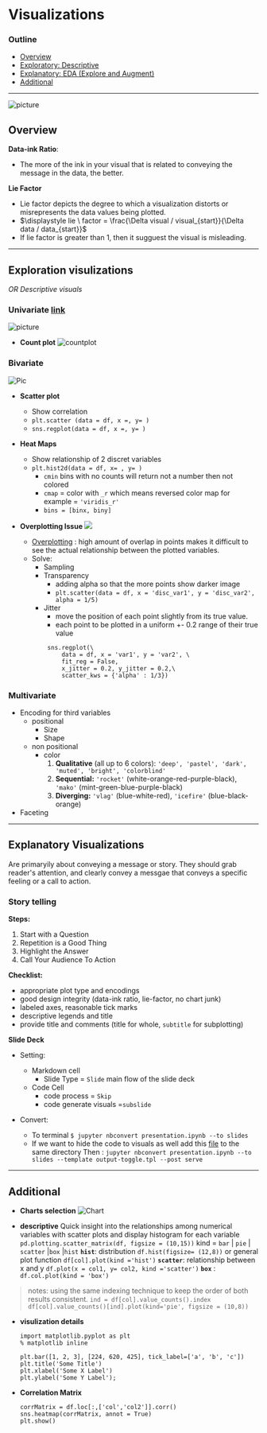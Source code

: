 # Visualizations 

### Outline 
<ul>
<li><a href="#LIntro">Overview</a></li>
<li><a href="#L1">Exploratory: Descriptive</a></li>
<li><a href="#L2">Explanatory: EDA (Explore and Augment)</a></li>
<li><a href="#L_add">Additional</a></li>
</ul>

****
![picture](DataVisuals/Mindmap/mindmap_summary.png)
<a id='LIntro'></a>
## Overview 
**Data-ink Ratio**: 
- The more of the ink in your visual that is related to conveying the message in the data, the better.

**Lie Factor**
- Lie factor depicts the degree to which a visualization distorts or misrepresents the data values being plotted.
- $\displaystyle lie \ factor = \frac{\Delta visual / visual_{start}}{\Delta data / data_{start}}$
- If lie factor is greater than 1, then it sugguest the visual is misleading. 


****
<a id='L1'></a>
## Exploration visulizations
  *OR Descriptive visuals*


### Univariate  [link](DataVisuals/Univariate.html)
![picture](DataVisuals/Mindmap/mindmap_unvariate.png)

* **Count plot**
  ![countplot](./DataVisuals/Pics/count_plot.png)
### Bivariate
![Pic](./DataVisuals/Mindmap/mindmap_bivariate.png)

* **Scatter plot**
  -  Show correlation 
  -  `plt.scatter (data = df, x =, y= )`
  -  `sns.regplot(data = df, x =, y= )`

* **Heat Maps**
  -  Show relationship of 2 discret variables 
  -  `plt.hist2d(data = df, x= , y= )`
     -  `cmin`
        bins with no counts will return not a number then not colored
     -  `cmap` = 
        color with `_r` which means reversed color map for example = `'viridis_r'`
     -  `bins = [binx, biny]`

* **Overplotting Issue**
  ![](./DataVisuals/Pics/overlappingissue.png)
  - [Overplotting](https://www.youtube.com/watch?time_continue=153&v=BGqR-nxgMtg&feature=emb_logo) : high amount of overlap in points makes it difficult to see the actual relationship between the plotted variables. 
  - Solve:
    - Sampling 
    - Transparency 
      - adding alpha so that the more points show darker image 
      -  `plt.scatter(data = df, x = 'disc_var1', y = 'disc_var2', alpha = 1/5)`
    - Jitter
      - move the position of each point slightly from its true value. 
      - each point to be plotted in a uniform +- 0.2 range of their true value 
       ```
        sns.regplot(\
            data = df, x = 'var1', y = 'var2', \
            fit_reg = False,
            x_jitter = 0.2, y_jitter = 0.2,\
            scatter_kws = {'alpha' : 1/3})
        ```
  
### Multivariate
- Encoding for third variables 
  - positional 
    - Size 
    - Shape 
  - non positional
    - color 
      1. **Qualitative** (all up to 6 colors): `'deep', 'pastel', 'dark', 'muted', 'bright', 'colorblind'`
      2. **Sequential:** `'rocket'` (white-orange-red-purple-black), `'mako'` (mint-green-blue-purple-black)
      3. **Diverging:** `'vlag'` (blue-white-red), `'icefire'` (blue-black-orange)
- Faceting 
****
<a id='L2'></a>
## Explanatory Visualizations
Are primaryily about conveying a message or story. They should grab reader's attention, and clearly convey a messgae that conveys a specific feeling or a call to action. 

### Story telling 
**Steps:**
1. Start with a Question
2. Repetition is a Good Thing
3. Highlight the Answer
4. Call Your Audience To Action

**Checklist:**
- appropriate plot type and encodings 
- good design integrity (data-ink ratio, lie-factor, no chart junk)
- labeled axes, reasonable tick marks 
- descriptive legends and title
- provide title and comments (title for whole, `subtitle` for subplotting)

**Slide Deck**
- Setting: 
  - Markdown cell
    - Slide Type = `Slide` main flow of the slide deck 
  - Code Cell 
    - code process = `Skip`
    - code generate visuals =`subslide`

- Convert: 
  - To terminal 
    `$ jupyter nbconvert presentation.ipynb --to slides`
  - If we want to hide the code to visuals as well
    add this [file](https://s3.amazonaws.com/video.udacity-data.com/topher/2018/March/5abe98f3_output-toggle/output-toggle.tpl) to the same directory 
    Then : `jupyter nbconvert presentation.ipynb --to slides --template output-toggle.tpl
--post serve`
****
<a id=L_add></a>
## Additional
* **Charts selection** 
  ![Chart](Pics/new_chart.jpeg) 

* **descriptive**
  Quick insight into the relationships among numerical variables with scatter plots and display histogram for each variable
  `pd.plotting.scatter_matrix(df, figsize = (10,15))`
   kind = `bar` | `pie` | `scatter` |`box` |`hist` 
  **`hist`**: distribution   `df.hist(figsize= (12,8))` or general plot function  `df[col].plot(kind ='hist')` 
  **`scatter`**: relationship between x and y `df.plot(x = col1, y= col2, kind ='scatter')` 
  **`box`** : `df.col.plot(kind = 'box')` 
> notes:
> using the same indexing technique to keep the order of both results consistent. 
> `ind = df[col].value_counts().index`
> `df[col].value_counts()[ind].plot(kind='pie', figsize = (10,8))`
* **visulization details**
  ```
  import matplotlib.pyplot as plt 
  % matplotlib inline 

  plt.bar([1, 2, 3], [224, 620, 425], tick_label=['a', 'b', 'c'])
  plt.title('Some Title')
  plt.xlabel('Some X Label')
  plt.ylabel('Some Y Label');
  ```
* **Correlation Matrix** 
  ```
  corrMatrix = df.loc[:,['col','col2']].corr()
  sns.heatmap(corrMatrix, annot = True)
  plt.show()
